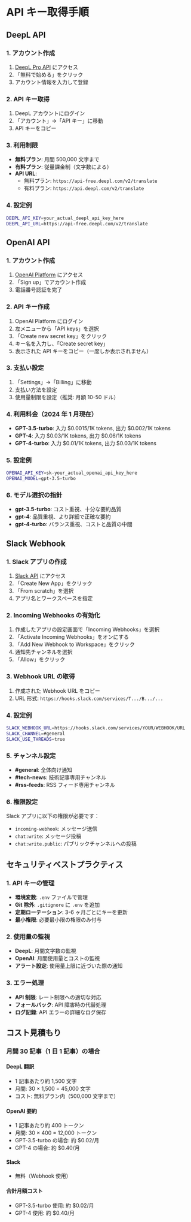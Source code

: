 # API キー取得手順

## DeepL API

### 1. アカウント作成

1. [DeepL Pro API](https://www.deepl.com/pro-api) にアクセス
2. 「無料で始める」をクリック
3. アカウント情報を入力して登録

### 2. API キー取得

1. DeepL アカウントにログイン
2. 「アカウント」→「API キー」に移動
3. API キーをコピー

### 3. 利用制限

- **無料プラン**: 月間 500,000 文字まで
- **有料プラン**: 従量課金制（文字数による）
- **API URL**:
  - 無料プラン: `https://api-free.deepl.com/v2/translate`
  - 有料プラン: `https://api.deepl.com/v2/translate`

### 4. 設定例

```bash
DEEPL_API_KEY=your_actual_deepl_api_key_here
DEEPL_API_URL=https://api-free.deepl.com/v2/translate
```

## OpenAI API

### 1. アカウント作成

1. [OpenAI Platform](https://platform.openai.com/) にアクセス
2. 「Sign up」でアカウント作成
3. 電話番号認証を完了

### 2. API キー作成

1. OpenAI Platform にログイン
2. 左メニューから「API keys」を選択
3. 「Create new secret key」をクリック
4. キー名を入力し、「Create secret key」
5. 表示された API キーをコピー（一度しか表示されません）

### 3. 支払い設定

1. 「Settings」→「Billing」に移動
2. 支払い方法を設定
3. 使用量制限を設定（推奨: 月額 10-50 ドル）

### 4. 利用料金（2024 年 1 月現在）

- **GPT-3.5-turbo**: 入力 $0.0015/1K tokens, 出力 $0.002/1K tokens
- **GPT-4**: 入力 $0.03/1K tokens, 出力 $0.06/1K tokens
- **GPT-4-turbo**: 入力 $0.01/1K tokens, 出力 $0.03/1K tokens

### 5. 設定例

```bash
OPENAI_API_KEY=sk-your_actual_openai_api_key_here
OPENAI_MODEL=gpt-3.5-turbo
```

### 6. モデル選択の指針

- **gpt-3.5-turbo**: コスト重視、十分な要約品質
- **gpt-4**: 品質重視、より詳細で正確な要約
- **gpt-4-turbo**: バランス重視、コストと品質の中間

## Slack Webhook

### 1. Slack アプリの作成

1. [Slack API](https://api.slack.com/apps) にアクセス
2. 「Create New App」をクリック
3. 「From scratch」を選択
4. アプリ名とワークスペースを指定

### 2. Incoming Webhooks の有効化

1. 作成したアプリの設定画面で「Incoming Webhooks」を選択
2. 「Activate Incoming Webhooks」をオンにする
3. 「Add New Webhook to Workspace」をクリック
4. 通知先チャンネルを選択
5. 「Allow」をクリック

### 3. Webhook URL の取得

1. 作成された Webhook URL をコピー
2. URL 形式: `https://hooks.slack.com/services/T.../B.../...`

### 4. 設定例

```bash
SLACK_WEBHOOK_URL=https://hooks.slack.com/services/YOUR/WEBHOOK/URL
SLACK_CHANNEL=#general
SLACK_USE_THREADS=true
```

### 5. チャンネル設定

- **#general**: 全体向け通知
- **#tech-news**: 技術記事専用チャンネル
- **#rss-feeds**: RSS フィード専用チャンネル

### 6. 権限設定

Slack アプリに以下の権限が必要です：

- `incoming-webhook`: メッセージ送信
- `chat:write`: メッセージ投稿
- `chat:write.public`: パブリックチャンネルへの投稿

## セキュリティベストプラクティス

### 1. API キーの管理

- **環境変数**: `.env` ファイルで管理
- **Git 除外**: `.gitignore` に `.env` を追加
- **定期ローテーション**: 3-6 ヶ月ごとにキーを更新
- **最小権限**: 必要最小限の権限のみ付与

### 2. 使用量の監視

- **DeepL**: 月間文字数の監視
- **OpenAI**: 月間使用量とコストの監視
- **アラート設定**: 使用量上限に近づいた際の通知

### 3. エラー処理

- **API 制限**: レート制限への適切な対応
- **フォールバック**: API 障害時の代替処理
- **ログ記録**: API エラーの詳細なログ保存

## コスト見積もり

### 月間 30 記事（1 日 1 記事）の場合

#### DeepL 翻訳

- 1 記事あたり約 1,500 文字
- 月間: 30 × 1,500 = 45,000 文字
- コスト: 無料プラン内（500,000 文字まで）

#### OpenAI 要約

- 1 記事あたり約 400 トークン
- 月間: 30 × 400 = 12,000 トークン
- GPT-3.5-turbo の場合: 約 $0.02/月
- GPT-4 の場合: 約 $0.40/月

#### Slack

- 無料（Webhook 使用）

#### 合計月額コスト

- GPT-3.5-turbo 使用: 約 $0.02/月
- GPT-4 使用: 約 $0.40/月
